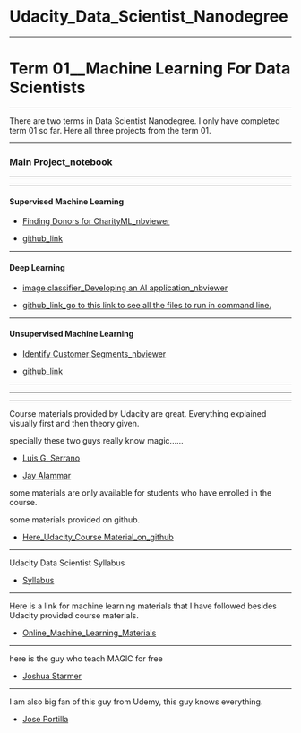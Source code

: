 # Udacity_Data_Scientist_Nanodegree

****

# Term 01__Machine Learning For Data Scientists

***
There are two terms in Data Scientist Nanodegree. I only have completed term 01 so far. Here all three projects from the term 01.

****

### Main Project_notebook


*******
*******

#### Supervised Machine Learning

- [Finding Donors for CharityML_nbviewer](https://nbviewer.jupyter.org/github/Yousuf28/Udacity_Data_Scientist_Nanodegree/blob/master/01_SuperVised/Course_Materials/10_Project/submit/finding_donors.ipynb)

- [github_link](https://github.com/Yousuf28/Udacity_Data_Scientist_Nanodegree/tree/master/01_SuperVised/Course_Materials/10_Project/submit)


****

#### Deep Learning

- [image classifier_Developing an AI application_nbviewer](https://nbviewer.jupyter.org/github/Yousuf28/Udacity_Data_Scientist_Nanodegree/blob/master/02_DeepLearnning/Course_material/p2_image_classifier/submit/Image%20Classifier%20Project.ipynb)


- [github_link_go to this link to see all the files to run in command line.](https://github.com/Yousuf28/Udacity_Data_Scientist_Nanodegree/tree/master/02_DeepLearnning/Course_material/p2_image_classifier/submit)

********

#### Unsupervised Machine Learning 


- [Identify Customer Segments_nbviewer](https://nbviewer.jupyter.org/github/Yousuf28/Udacity_Data_Scientist_Nanodegree/blob/master/03_Unsupervised/Project_and_exercise_unsupervised/Unsupervised_Project/submit_final_02/Identify_Customer_Segments.ipynb)

- [github_link](https://github.com/Yousuf28/Udacity_Data_Scientist_Nanodegree/tree/master/03_Unsupervised/Project_and_exercise_unsupervised/Unsupervised_Project/submit_final_02)

***********************
*********************
***********************
  
  
  
   
   
    


Course materials provided by Udacity are great. Everything explained visually first and then theory given. 
 
 specially these two guys really know magic......
 
 - [Luis G. Serrano](https://twitter.com/luis_likes_math)
 
 - [Jay Alammar](https://twitter.com/jalammar)
 
 
some materials are only available for students who have enrolled in the course.

some materials provided on github.
 
 - [Here_Udacity_Course Material_on_github](https://github.com/udacity/DSND_Term1)
 
******

Udacity Data Scientist Syllabus

 - [Syllabus](https://nbviewer.jupyter.org/github/Yousuf28/Udacity_Data_Scientist_Nanodegree/blob/master/Data_Scientist_Nanodegree_Syllabus.pdf)

*****


Here is a link for machine learning materials that I have followed besides Udacity provided course materials.

 - [Online_Machine_Learning_Materials](https://yousuf28.github.io/Machine_Learning_Materials_to_Follow/)

*****


here is the guy who teach MAGIC for free

 - [Joshua Starmer](https://twitter.com/joshuastarmer)

****

I am also big fan of this guy from Udemy, this guy knows everything.

- [Jose Portilla](https://www.udemy.com/user/joseportilla/)

